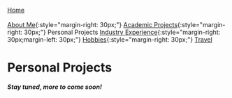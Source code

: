 [Home](../index.md)<br/><br/>
[About Me](../aboutMe/index.md){:style="margin-right: 30px;"}
[Academic Projects](../academicProjects/index.md){:style="margin-right: 30px;"}
Personal Projects
[Industry Experience](../industryExperience/index.md){:style="margin-right: 30px;margin-left: 30px;"}
[Hobbies](../hobbies/index.md){:style="margin-right: 30px;"}
[Travel](../travel/index.md)

# Personal Projects

***Stay tuned, more to come soon!***